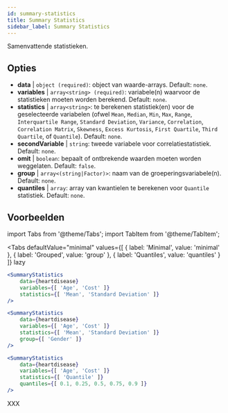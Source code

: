 ```yaml
---
id: summary-statistics 
title: Summary Statistics
sidebar_label: Summary Statistics
---
```


Samenvattende statistieken.

## Opties

* __data__ | `object (required)`: object van waarde-arrays. Default: `none`.
* __variables__ | `array<string> (required)`: variabele(n) waarvoor de statistieken moeten worden berekend. Default: `none`.
* __statistics__ | `array<string>`: te berekenen statistiek(en) voor de geselecteerde variabelen (ofwel `Mean`, `Median`, `Min`, `Max`, `Range`, `Interquartile Range`, `Standard Deviation`, `Variance`, `Correlation`, `Correlation Matrix`, `Skewness`, `Excess Kurtosis`, `First Quartile`, `Third Quartile`, of `Quantile`). Default: `none`.
* __secondVariable__ | `string`: tweede variabele voor correlatiestatistiek. Default: `none`.
* __omit__ | `boolean`: bepaalt of ontbrekende waarden moeten worden weggelaten. Default: `false`.
* __group__ | `array<(string|Factor)>`: naam van de groeperingsvariabele(n). Default: `none`.
* __quantiles__ | `array`: array van kwantielen te berekenen voor `Quantile` statistiek. Default: `none`.


## Voorbeelden

import Tabs from '@theme/Tabs';
import TabItem from '@theme/TabItem';

<Tabs
    defaultValue="minimal"
    values={[
        { label: 'Minimal', value: 'minimal' },
        { label: 'Grouped', value: 'group' },
        { label: 'Quantiles', value: 'quantiles' }
    ]}
    lazy
>

<TabItem value="minimal">

```jsx live
<SummaryStatistics 
    data={heartdisease} 
    variables={[ 'Age', 'Cost' ]}
    statistics={[ 'Mean', 'Standard Deviation' ]}
/>
```

</TabItem>

<TabItem value="group" >

```jsx live
<SummaryStatistics 
    data={heartdisease} 
    variables={[ 'Age', 'Cost' ]}
    statistics={[ 'Mean', 'Standard Deviation' ]}
    group={[ 'Gender' ]}
/>
```
</TabItem>

<TabItem value="quantiles">

```jsx live
<SummaryStatistics 
    data={heartdisease} 
    variables={[ 'Age', 'Cost' ]}
    statistics={[ 'Quantile' ]}
    quantiles={[ 0.1, 0.25, 0.5, 0.75, 0.9 ]}
/>
```

</TabItem>

</Tabs>

XXX
